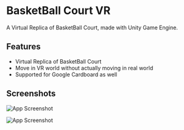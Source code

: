 
# BasketBall Court VR

A Virtual Replica of BasketBall Court, made with Unity Game Engine.
## Features

- Virtual Replica of BasketBall Court
- Move in VR world without actually moving in real world
- Supported for Google Cardboard as well



## Screenshots

![App Screenshot](https://tejasbadone.web.app/assets/img/portfolio/apps/vr/1-01.png)

![App Screenshot](https://tejasbadone.web.app/assets/img/portfolio/apps/vr/3-01.png)





